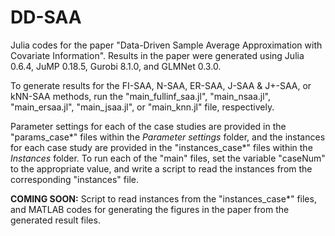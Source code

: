 # DD-SAA
Julia codes for the paper "Data-Driven Sample Average Approximation with Covariate Information". Results in the paper were generated using Julia 0.6.4, JuMP 0.18.5, Gurobi 8.1.0, and GLMNet 0.3.0.

To generate results for the FI-SAA, N-SAA, ER-SAA, J-SAA & J+-SAA, or kNN-SAA methods, run the "main_fullinf_saa.jl", "main_nsaa.jl", "main_ersaa.jl", "main_jsaa.jl", or "main_knn.jl" file, respectively.

Parameter settings for each of the case studies are provided in the "params_case*" files within the _Parameter settings_ folder, and the instances for each case study are provided in the "instances_case*" files within the _Instances_ folder. To run each of the "main" files, set the variable "caseNum" to the appropriate value, and write a script to read the instances from the corresponding "instances" file.


**COMING SOON:** Script to read instances from the "instances_case*" files, and MATLAB codes for generating the figures in the paper from the generated result files.
